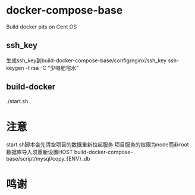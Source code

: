 # docker-compose-base
Build docker pits on Cent OS

## ssh_key
生成ssh_key到build-docker-compose-base/config/nginx/ssh_key
ssh-keygen -t rsa -C "少喝肥宅水"
## build-docker
./start.sh

# 注意
start.sh脚本会先清空项目的数据重新拉起服务
项目服务的权限为node而非root
数据库导入须重新设置HOST
build-docker-compose-base/script/mysql/copy_{ENV}_db
# 鸣谢